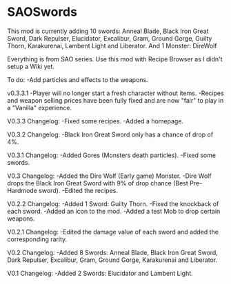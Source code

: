 # SAOSwords

This mod is currently adding 10 swords: 
Anneal Blade, Black Iron Great Sword, Dark Repulser, Elucidator, Excalibur, Gram, Ground Gorge, Guilty Thorn, Karakurenai, Lambent Light and Liberator. 
And 1 Monster:
DireWolf

Everything is from SAO series.
Use this mod with Recipe Browser as I didn't setup a Wiki yet.

To do:
  -Add particles and effects to the weapons.

v0.3.3.1
  -Player will no longer start a fresh character without items.
  -Recipes and weapon selling prices have been fully fixed and are now "fair" to play in a "Vanilla" experience.

V0.3.3 Changelog:
  -Fixed some recipes.
  -Added a homepage.

V0.3.2 Changelog:
  -Black Iron Great Sword only has a chance of drop of 4%.

V0.3.1 Changelog:
  -Added Gores (Monsters death particles).
  -Fixed some swords.

V0.3 Changelog:
  -Added the Dire Wolf (Early game) Monster.
  -Dire Wolf drops the Black Iron Great Sword with 9% of drop chance (Best Pre-Hardmode sword).
  -Edited the recipes.

V0.2.2 Changelog:
  -Added 1 Sword: Guilty Thorn.
  -Fixed the knockback of each sword.
  -Added an icon to the mod.
  -Added a test Mob to drop certain weapons.

V0.2.1 Changelog:
  -Edited the damage value of each sword and added the corresponding rarity.

V0.2 Changelog:
  -Added 8 Swords: Anneal Blade, Black Iron Great Sword, Dark Repulser, Excalibur, Gram, Ground Gorge, Karakurenai and Liberator.

V0.1 Changelog:
  -Added 2 Swords: Elucidator and Lambent Light.

